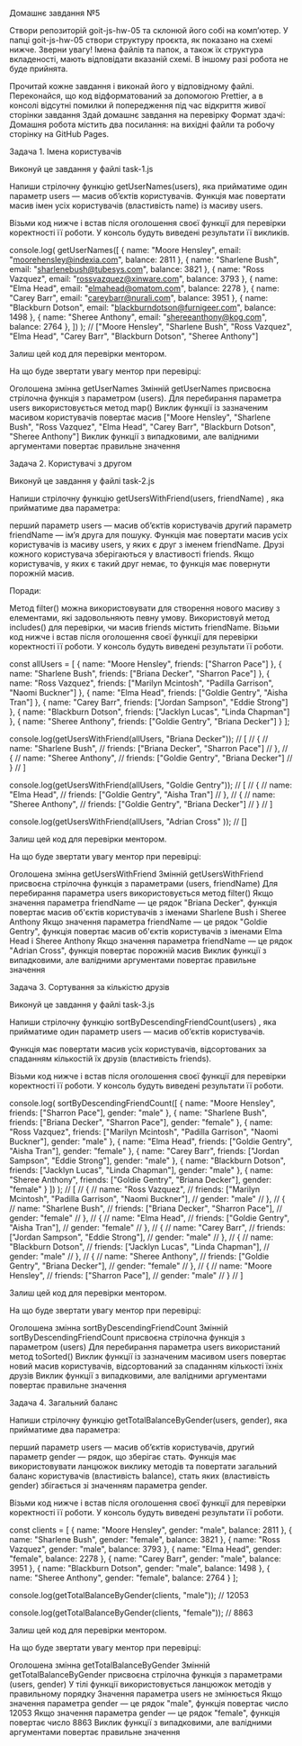 Домашнє завдання №5

Створи репозиторій goit-js-hw-05 та склонюй його собі на комп’ютер.
У папці goit-js-hw-05 створи структуру проєкта, як показано на схемі нижче.
Зверни увагу! Імена файлів та папок, а також їх структура вкладеності, мають відповідати вказаній схемі. В іншому разі робота не буде прийнята.

Прочитай кожне завдання і виконай його у відповідному файлі.
Переконайся, що код відформатований за допомогою Prettier, а в консолі відсутні помилки й попередження під час відкриття живої сторінки завдання
Здай домашнє завдання на перевірку
Формат здачі: Домашня робота містить два посилання: на вихідні файли та робочу сторінку на GitHub Pages.

Задача 1. Імена користувачів

Виконуй це завдання у файлі task-1.js

Напиши стрілочну функцію getUserNames(users), яка прийматиме один параметр users — масив об’єктів користувачів. Функція має повертати масив імен усіх користувачів (властивість name) із масиву users.

Візьми код нижче і встав після оголошення своєї функції для перевірки коректності її роботи. У консоль будуть виведені результати її викликів.

console.log(
getUserNames([
{
name: "Moore Hensley",
email: "moorehensley@indexia.com",
balance: 2811
},
{
name: "Sharlene Bush",
email: "sharlenebush@tubesys.com",
balance: 3821
},
{
name: "Ross Vazquez",
email: "rossvazquez@xinware.com",
balance: 3793
},
{
name: "Elma Head",
email: "elmahead@omatom.com",
balance: 2278
},
{
name: "Carey Barr",
email: "careybarr@nurali.com",
balance: 3951
},
{
name: "Blackburn Dotson",
email: "blackburndotson@furnigeer.com",
balance: 1498
},
{
name: "Sheree Anthony",
email: "shereeanthony@kog.com",
balance: 2764
},
])
); // ["Moore Hensley", "Sharlene Bush", "Ross Vazquez", "Elma Head", "Carey Barr", "Blackburn Dotson", "Sheree Anthony"]

Залиш цей код для перевірки ментором.

На що буде звертати увагу ментор при перевірці:

Оголошена змінна getUserNames
Змінній getUserNames присвоєна стрілочна функція з параметром (users).
Для перебирання параметра users використовується метод map()
Виклик функції із зазначеним масивом користувачів повертає масив ["Moore Hensley", "Sharlene Bush", "Ross Vazquez", "Elma Head", "Carey Barr", "Blackburn Dotson", "Sheree Anthony"]
Виклик функції з випадковими, але валідними аргументами повертає правильне значення

Задача 2. Користувачі з другом

Виконуй це завдання у файлі task-2.js

Напиши стрілочну функцію getUsersWithFriend(users, friendName) , яка прийматиме два параметра:

перший параметр users — масив об’єктів користувачів
другий параметр friendName — ім’я друга для пошуку.
Функція має повертати масив усіх користувачів із масиву users, у яких є друг з іменем friendName. Друзі кожного користувача зберігаються у властивості friends. Якщо користувачів, у яких є такий друг немає, то функція має повернути порожній масив.

Поради:

Метод filter() можна використовувати для створення нового масиву з елементами, які задовольняють певну умову.
Використовуй метод includes() для перевірки, чи масив friends містить friendName.
Візьми код нижче і встав після оголошення своєї функції для перевірки коректності її роботи. У консоль будуть виведені результати її роботи.

const allUsers = [
{
name: "Moore Hensley",
friends: ["Sharron Pace"]
},
{
name: "Sharlene Bush",
friends: ["Briana Decker", "Sharron Pace"]
},
{
name: "Ross Vazquez",
friends: ["Marilyn Mcintosh", "Padilla Garrison", "Naomi Buckner"]
},
{
name: "Elma Head",
friends: ["Goldie Gentry", "Aisha Tran"]
},
{
name: "Carey Barr",
friends: ["Jordan Sampson", "Eddie Strong"]
},
{
name: "Blackburn Dotson",
friends: ["Jacklyn Lucas", "Linda Chapman"]
},
{
name: "Sheree Anthony",
friends: ["Goldie Gentry", "Briana Decker"]
}
];

console.log(getUsersWithFriend(allUsers, "Briana Decker"));
// [
// {
// name: "Sharlene Bush",
// friends: ["Briana Decker", "Sharron Pace"]
// },
// {
// name: "Sheree Anthony",
// friends: ["Goldie Gentry", "Briana Decker"]
// }
// ]

console.log(getUsersWithFriend(allUsers, "Goldie Gentry"));
// [
// {
// name: "Elma Head",
// friends: ["Goldie Gentry", "Aisha Tran"]
// },
// {
// name: "Sheree Anthony",
// friends: ["Goldie Gentry", "Briana Decker"]
// }
// ]

console.log(getUsersWithFriend(allUsers, "Adrian Cross" )); // []

Залиш цей код для перевірки ментором.

На що буде звертати увагу ментор при перевірці:

Оголошена змінна getUsersWithFriend
Змінній getUsersWithFriend присвоєна стрілочна функція з параметрами (users, friendName)
Для перебирання параметра users використовується метод filter()
Якщо значення параметра friendName — це рядок "Briana Decker", функція повертає масив об'єктів користувачів з іменами Sharlene Bush і Sheree Anthony
Якщо значення параметра friendName — це рядок "Goldie Gentry", функція повертає масив об'єктів користувачів з іменами Elma Head і Sheree Anthony
Якщо значення параметра friendName — це рядок "Adrian Cross", функція повертає порожній масив
Виклик функції з випадковими, але валідними аргументами повертає правильне значення

Задача 3. Сортування за кількістю друзів

Виконуй це завдання у файлі task-3.js

Напиши стрілочну функцію sortByDescendingFriendCount(users) , яка прийматиме один параметр users — масив об’єктів користувачів.

Функція має повертати масив усіх користувачів, відсортованих за спаданням кількостій їх друзів (властивість friends).

Візьми код нижче і встав після оголошення своєї функції для перевірки коректності її роботи. У консоль будуть виведені результати її роботи.

console.log(
sortByDescendingFriendCount([
{
name: "Moore Hensley",
friends: ["Sharron Pace"],
gender: "male"
},
{
name: "Sharlene Bush",
friends: ["Briana Decker", "Sharron Pace"],
gender: "female"
},
{
name: "Ross Vazquez",
friends: ["Marilyn Mcintosh", "Padilla Garrison", "Naomi Buckner"],
gender: "male"
},
{
name: "Elma Head",
friends: ["Goldie Gentry", "Aisha Tran"],
gender: "female"
},
{
name: "Carey Barr",
friends: ["Jordan Sampson", "Eddie Strong"],
gender: "male"
},
{
name: "Blackburn Dotson",
friends: ["Jacklyn Lucas", "Linda Chapman"],
gender: "male"
},
{
name: "Sheree Anthony",
friends: ["Goldie Gentry", "Briana Decker"],
gender: "female"
}
])
);
// [
// {
// name: "Ross Vazquez",
// friends: ["Marilyn Mcintosh", "Padilla Garrison", "Naomi Buckner"],
// gender: "male"
// },
// {
// name: "Sharlene Bush",
// friends: ["Briana Decker", "Sharron Pace"],
// gender: "female"
// },
// {
// name: "Elma Head",
// friends: ["Goldie Gentry", "Aisha Tran"],
// gender: "female"
// },
// {
// name: "Carey Barr",
// friends: ["Jordan Sampson", "Eddie Strong"],
// gender: "male"
// },
// {
// name: "Blackburn Dotson",
// friends: ["Jacklyn Lucas", "Linda Chapman"],
// gender: "male"
// },
// {
// name: "Sheree Anthony",
// friends: ["Goldie Gentry", "Briana Decker"],
// gender: "female"
// },
// {
// name: "Moore Hensley",
// friends: ["Sharron Pace"],
// gender: "male"
// }
// ]

Залиш цей код для перевірки ментором.

На що буде звертати увагу ментор при перевірці:

Оголошена змінна sortByDescendingFriendCount
Змінній sortByDescendingFriendCount присвоєна стрілочна функція з параметром (users)
Для перебирання параметра users використаний метод toSorted()
Виклик функції із зазначеним масивом users повертає новий масив користувачів, відсортований за спаданням кількості їхніх друзів
Виклик функції з випадковими, але валідними аргументами повертає правильне значення

Задача 4. Загальний баланс

Напиши стрілочну функцію getTotalBalanceByGender(users, gender), яка прийматиме два параметра:

перший параметр users — масив об’єктів користувачів,
другий параметр gender — рядок, що зберігає стать.
Функція має використовувати ланцюжок виклику методів та повертати загальний баланс користувачів (властивість balance), стать яких (властивість gender) збігається зі значенням параметра gender.

Візьми код нижче і встав після оголошення своєї функції для перевірки коректності її роботи. У консоль будуть виведені результати її роботи.

const clients = [
{
name: "Moore Hensley",
gender: "male",
balance: 2811
},
{
name: "Sharlene Bush",
gender: "female",
balance: 3821
},
{
name: "Ross Vazquez",
gender: "male",
balance: 3793
},
{
name: "Elma Head",
gender: "female",
balance: 2278
},
{
name: "Carey Barr",
gender: "male",
balance: 3951
},
{
name: "Blackburn Dotson",
gender: "male",
balance: 1498
},
{
name: "Sheree Anthony",
gender: "female",
balance: 2764
}
];

console.log(getTotalBalanceByGender(clients, "male")); // 12053

console.log(getTotalBalanceByGender(clients, "female")); // 8863

Залиш цей код для перевірки ментором.

На що буде звертати увагу ментор при перевірці:

Оголошена змінна getTotalBalanceByGender
Змінній getTotalBalanceByGender присвоєна стрілочна функція з параметрами (users, gender)
У тілі функції використовується ланцюжок методів у правильному порядку
Значення параметра users не змінюється
Якщо значення параметра gender — це рядок "male", функція повертає число 12053
Якщо значення параметра gender — це рядок "female", функція повертає число 8863
Виклик функції з випадковими, але валідними аргументами повертає правильне значення
